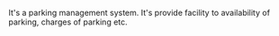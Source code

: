 It's a parking management system. It's provide facility to availability of parking, charges of parking etc.
